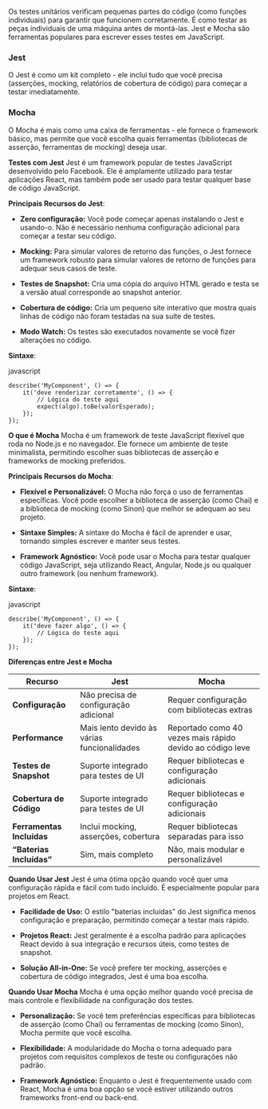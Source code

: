 
Os testes unitários verificam pequenas partes do código (como funções individuais) para garantir que funcionem corretamente. É como testar as peças individuais de uma máquina antes de montá-las. Jest e Mocha são ferramentas populares para escrever esses testes em JavaScript.

### **Jest**

O Jest é como um kit completo - ele inclui tudo que você precisa (asserções, mocking, relatórios de cobertura de código) para começar a testar imediatamente.

### **Mocha**

O Mocha é mais como uma caixa de ferramentas - ele fornece o framework básico, mas permite que você escolha quais ferramentas (bibliotecas de asserção, ferramentas de mocking) deseja usar.

**Testes com Jest** Jest é um framework popular de testes JavaScript desenvolvido pelo Facebook. Ele é amplamente utilizado para testar aplicações React, mas também pode ser usado para testar qualquer base de código JavaScript.

**Principais Recursos do Jest**:

- **Zero configuração:** Você pode começar apenas instalando o Jest e usando-o. Não é necessário nenhuma configuração adicional para começar a testar seu código.
    
- **Mocking:** Para simular valores de retorno das funções, o Jest fornece um framework robusto para simular valores de retorno de funções para adequar seus casos de teste.
    
- **Testes de Snapshot:** Cria uma cópia do arquivo HTML gerado e testa se a versão atual corresponde ao snapshot anterior.
    
- **Cobertura de código:** Cria um pequeno site interativo que mostra quais linhas de código não foram testadas na sua suíte de testes.
    
- **Modo Watch:** Os testes são executados novamente se você fizer alterações no código.
    

**Sintaxe**:

javascript

```
describe('MyComponent', () => {
    it('deve renderizar corretamente', () => {
        // Lógica do teste aqui
        expect(algo).toBe(valorEsperado);
    });
});
```

**O que é Mocha** Mocha é um framework de teste JavaScript flexível que roda no Node.js e no navegador. Ele fornece um ambiente de teste minimalista, permitindo escolher suas bibliotecas de asserção e frameworks de mocking preferidos.

**Principais Recursos do Mocha**:

- **Flexível e Personalizável:** O Mocha não força o uso de ferramentas específicas. Você pode escolher a biblioteca de asserção (como Chai) e a biblioteca de mocking (como Sinon) que melhor se adequam ao seu projeto.
    
- **Sintaxe Simples:** A sintaxe do Mocha é fácil de aprender e usar, tornando simples escrever e manter seus testes.
    
- **Framework Agnóstico:** Você pode usar o Mocha para testar qualquer código JavaScript, seja utilizando React, Angular, Node.js ou qualquer outro framework (ou nenhum framework).
    

**Sintaxe**:

javascript

```
describe('MyComponent', () => {
    it('deve fazer algo', () => {
        // Lógica do teste aqui
    });
});
```

**Diferenças entre Jest e Mocha**

|**Recurso**|**Jest**|**Mocha**|
|---|---|---|
|**Configuração**|Não precisa de configuração adicional|Requer configuração com bibliotecas extras|
|**Performance**|Mais lento devido às várias funcionalidades|Reportado como 40 vezes mais rápido devido ao código leve|
|**Testes de Snapshot**|Suporte integrado para testes de UI|Requer bibliotecas e configuração adicionais|
|**Cobertura de Código**|Suporte integrado para testes de UI|Requer bibliotecas e configuração adicionais|
|**Ferramentas Incluídas**|Inclui mocking, asserções, cobertura|Requer bibliotecas separadas para isso|
|**“Baterias Incluídas”**|Sim, mais completo|Não, mais modular e personalizável|

**Quando Usar Jest** Jest é uma ótima opção quando você quer uma configuração rápida e fácil com tudo incluído. É especialmente popular para projetos em React.

- **Facilidade de Uso:** O estilo "baterias incluídas" do Jest significa menos configuração e preparação, permitindo começar a testar mais rápido.
    
- **Projetos React:** Jest geralmente é a escolha padrão para aplicações React devido à sua integração e recursos úteis, como testes de snapshot.
    
- **Solução All-in-One:** Se você prefere ter mocking, asserções e cobertura de código integrados, Jest é uma boa escolha.
    

**Quando Usar Mocha** Mocha é uma opção melhor quando você precisa de mais controle e flexibilidade na configuração dos testes.

- **Personalização:** Se você tem preferências específicas para bibliotecas de asserção (como Chai) ou ferramentas de mocking (como Sinon), Mocha permite que você escolha.
    
- **Flexibilidade:** A modularidade do Mocha o torna adequado para projetos com requisitos complexos de teste ou configurações não padrão.
    
- **Framework Agnóstico:** Enquanto o Jest é frequentemente usado com React, Mocha é uma boa opção se você estiver utilizando outros frameworks front-end ou back-end.



